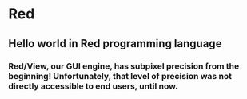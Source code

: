 # Red
## Hello world in Red programming language

### Red/View, our GUI engine, has subpixel precision from the beginning! Unfortunately, that level of precision was not directly accessible to end users, until now.